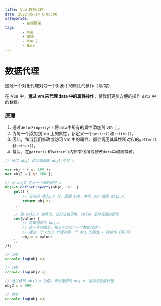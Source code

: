 ```yaml
---
title: Vue 数据代理
date: 2022-05-14 6:00:00
categories:
        - 前端框架
tags:
        - Vue
        - 前端
        - Vue 2
        - Note
---
```


# 数据代理

通过一个对象代理对另一个对象中的属性的操作（读/写）.

在 Vue 中，**通过 vm 来代理 data 中的属性操作**，使我们更加方便的操作 `data` 中的数据。

### 原理

1. 通过`definProperty()` 将`data`中所有的属性添加到 vm 上。
2. 为每一个添加到 vm 上的属性，都定义一个`getter()`和`setter()`。
3. 因此，每当我们修改或访问 vm 中的属性，都会调用其属性所对应的`getter()` 和`setter()`，
4. 最后，在`getter()` 和`setter()`内部来访问或修改`data`中的属性值。

```js
// 通过 obj2 访问或修改 obj1 中的 x

var obj = { x: 100 };
var obj2 = { y: 200 };

// 给 obj2 定义一个新的属性 x
Object.defineProperty(obj2, 'x', {
	get() {
		// 当访问 obj2.x 时，返回 100，并将 100 赋给 obj2.x，
		return obj.x;
	},

	// 当 obj2.x 被修改，该方法会调用，value 是修改后的新值
	set(value) {
		// 将新值赋给 obj.x
		// 这一步完成后，相当于实现了一个数据代理：
		// 通过一个 obj2 代理对另一个 obj 的属性 x 的操作（读/写）
		obj.x = value;
	},
});

// 100
console.log(obj.x);

// 100
console.log(obj2.x);

// 通过修改 obj2.x 的值，来代理修改 obj.x，这就是数据代理
obj2.x = 999;

// 999
console.log(obj.x);
```
